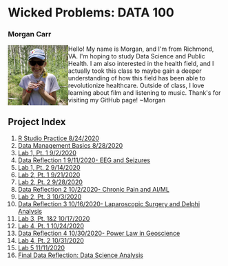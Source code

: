 # Wicked Problems: DATA 100
### Morgan Carr
<img align= "left" src="introdataaa.jpg" width="140" height="140" /> 
Hello! My name is Morgan, and I'm from Richmond, VA. I'm hoping to study Data Science and Public Health. I am also interested in the health field, and I actually took this class to maybe gain a deeper understanding of how this field has been able to revolutionize healthcare. Outside of class, I love learning about film and listening to music. Thank's for visiting my GitHub page! 
~Morgan

## Project Index
1. [R Studio Practice 8/24/2020](introwork/runningboy.md)
2. [Data Management Basics 8/28/2020](introwork/liberia.md)
3. [Lab 1, Pt. 1 9/2/2020](lab1/lab1pt1.md)
4. [Data Reflection 1 9/11/2020- EEG and Seizures](reflections/reflection1.md)
5. [Lab 1, Pt. 2 9/14/2020](lab1/lab1pt2.md)
6. [Lab 2, Pt. 1 9/21/2020](lab2/lab2pt1.md)
7. [Lab 2, Pt. 2 9/28/2020](lab2/lab2pt2.md)
8. [Data Reflection 2 10/2/2020- Chronic Pain and AI/ML](reflections/reflection2.md)
9. [Lab 2, Pt. 3 10/3/2020](lab2/lab2pt3.md)
10. [Data Reflection 3 10/16/2020- Laparoscopic Surgery and Delphi Analysis](reflections/reflection3.md)
11. [Lab 3, Pt. 1&2 10/17/2020](lab3/lab3pt1.md)
12. [Lab 4, Pt. 1 10/24/2020](lab4/lab4pt1.md)
13. [Data Reflection 4 10/30/2020- Power Law in Geoscience](reflections/reflection4.md)
14. [Lab 4, Pt. 2 10/31/2020](lab4/lab4pt2.md)
15. [Lab 5 11/11/2020](lab5/lab5.md)
16. [Final Data Reflection: Data Science Analysis](reflections/finalreflection.md)

